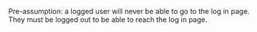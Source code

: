 Pre-assumption: a logged user will never be able to go to the log in page. They must be logged out to be able to reach the log in page.
